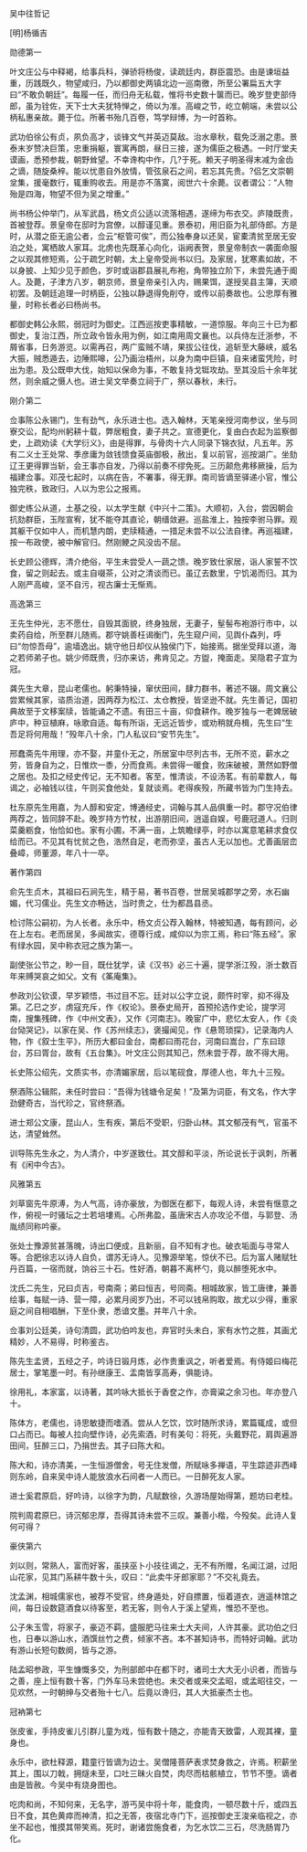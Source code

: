吴中往哲记  

[明]杨循吉  

勋德第一  

叶文庄公与中释褐，给事兵科，弹骄将杨俊，读疏廷内，群臣震恐。由是谏垣益重，历践既久，物望咸归，乃以都御史两镇北边一巡南徼，所至公署扁五大字曰“不敢负朝廷”。每履一任，而归舟无私载，惟将书史数十箧而已。晚岁登吏部侍郎，虽为铨佐，天下士大夫犹特惮之，倚以为准。高峻之节，屹立朝端，未尝以公柄私惠亲故。薨于位。所著书殆几百卷，笃学辩博，为一时首称。  

武功伯徐公有贞，夙负高才，谈锋文气并英迈莫敌。治水章秋，载免泛溺之患。景泰末岁赞决巨策，忠重捐躯，寰寓再朗，昼日三接，遂为儒臣之极遇。一时厅堂夫谟画，悉预参裁，朝野耸望。不幸谗构中作，几?于死。赖天子明圣得末减为金齿之谪，随旋桑梓。能以忧患自外放情，管弦泉石之间，若忘其先贵。?侣乞文崇朝坌集，援毫数行，辄重购收去。用是亦不落寞，阅世六十余薨。议者谓公：“人物殆是四海，物望不但为吴之增重。”  

尚书杨公仲举门，从军武昌，杨文贞公适以流落相遇，遂缔为布衣交。庐陵既贵，首被登荐。景皇帝在邸时为宫僚，以醇谨见重。景泰初，用旧臣为礼部侍郎。方是时，从潜之臣无逾公者，佥云“枢管可俟”，而公独奉身以还吴，宦橐清贫至居无安泊之处，寓栖故人家耳。北虏也先既革心向化，诣阙表贺，景皇帝制衣一袭面命服之以观其修短焉，公于疏乞时朝，太上皇帝受尚书以归。及家居，犹寒素如故，不以身披、上知少见于颜色，岁时或诣郡县展礼布袍，角带独立阶下，未尝先通于阍人。及薨，子津方八岁，朝京师，景皇帝亲引入内，赐果饵，遂授吴县主簿，天顺初罢。及朝廷追理一时柄臣，公独以静退得免削夺，或传以前奏故也。公忠厚有雅量，时称长者必曰杨尚书。  

都御史韩公永熙，弱冠时为御史。江西巡按吏事精敏，一道惊服。年向三十已为都御史，复治江西，所立政令皆永用为例，如江南用周文襄也。以兵侍左迁浙参，不屑省事，日务游览。以需再召，两广蛮贼不靖，果拔公往伐，追斩至大藤峡，威名大振，贼悉遁去，边陲熙嗥，公乃画治梧州，以身为南中巨镇，自来诸蛮凭险，时出为患。及公既申大伐，始知以保命为事，不敢复持戈铤攻劫。至其没后十余年犹然，则余威之慑人也。进士吴文举奏立祠于广，祭以春秋，未行。  

刚介第二  

佥事陈公永锡门，生有劲气，永乐进士也。选入翰林，天笔亲授河南参议，坐与同寮交讼，配均州躬耕十载，弊居粗食，妻子共之。宣德更化，复由白衣起为监察御史，上疏劝读《大学衍义》，由是得罪，与骨肉十六人同录下锦衣狱，凡五年。苏有二义士王处常、季彦庸为敛钱馈食英庙御极，赦出，复以前官，巡按湖广。坐劾辽王更得罪当斩，会王事亦自发，乃得以前奏不缪免死。三历颠危弗移厥操，后为福建佥事。邓茂七起时，以病在告，不署事，得无罪。南司皆谪至驿递小官，惟公独完秩，致政归，人以为忠公之报焉。  

御史练公从道，土基之役，以太学生献《中兴十二策》。大顺初，入台，尝因朝会抗劾群臣，玉陛宣宥，犹不能夺其直论，朝缙敛避。巡盐淮上，独按李驸马罪。观其躯干仅如中人，而机慧内朗，吏牍精通，一措足未尝不以公法自律。再巡福建，按一布政使，被中解官归。然刚鲠之风没齿不屈。  

长史顾公德辉，清介绝俗，平生未尝受人一蔬之馈。晚岁致仕家居，诣人家誓不饮食，留之则起去。或主自啜茶，公对之清谈而已。虽辽去数里，宁饥渴而归。其为人刚严高峻，坚不自污，视古廉士无惭焉。  

高逸第三  

王先生仲光，志不愿仕，自毁其面貌，终身独居，无妻子，髽髻布袍游行市中，以卖药自给，所至群儿随焉。郡守姚善枉谒衡门，先生窥户间，见舆仆森列，呼曰“勿惊吾母”，逾墙逸出。姚守他日却仪从独侯门下，始接焉。据坐受拜以道，海之若师弟子也。姚少师既贵，归亦来访，弗肯见之。方盥，掩面走。吴隐君子宜为冠。  

龚先生大章，昆山老儒也。躬秉特操，窜伏田间，肆力群书，著述不辍。周文襄公尝累候其家，谘质治道，因两荐为松江、太仓教授，皆坚逊不就。先生善记，国初典故至于文移案牍，皆能诵之不遗。有田三十亩，仰食耕作。晚岁独与一老婢居破庐中，种豆植麻，咏歌自适。每有所诣，无远近皆步，或劝稍就舟楫，先生曰“生吾足将何用哉！”殁年八十余，门人私议曰“安节先生”。  

邢蠢斋先牛用理，亦不娶，并童仆无之，所居室中尽列古书，无所不览，薪水之劳，皆身自为之，日惟炊一黍，分而食焉。未尝得一暖食，败床破被，萧然如野僧之居也。及扣之经史传记，无不知者。客至，惟清谈，不设汤茗。有前辈数人，每谒之，必袖钱以往，午则买食他处，复就谈焉。老得疾殁，所藏书皆为门生持去。  

杜东原先生用嘉，为人醇和安定，博通经史，词翰与其人品俱重一时。郡守况伯律两荐之，皆同辞不赴。晚岁持方竹杖，出游朋旧间，逍遥自娱，号鹿冠道人。归则菜羹粝食，怡恰如也。家有小圃，不满一亩，上筑瞻绿亭，时亦以寓意笔耕求食仅给而已。不见其有忧贫之色，浩然自足，老而弥坚，虽古人无以加也。尤善画层峦叠嶂，师董源，年八十一卒。  

著作第四  

俞先生贞木，其祖曰石涧先生，精于易，著书百卷，世居吴城郡学之旁，水石幽媚，代习儒业。先生文亦畅达，当时贵之，仕为都昌县丞。  

检讨陈公嗣初，为人长者。永乐中，杨文贞公荐入翰林，特被知遇，每有顾问，必在上左右。老而居吴，多闻故实，德尊行成，咸仰以为宗工焉，称曰“陈五经”。家有绿水园，吴中称衣冠之族为第一。  

副使张公节之，眇一目，既仕犹学，读《汉书》必三十遍，提学浙江殁，浙士数百年来赙哭哀之如父。文有《筿庵集》。  

参政刘公钦谟，早岁颖悟，书过目不忘。廷对以公字立说，颇忤时宰，抑不得及第。乙巳之岁，虏寇充斥，作《权论》。景泰史局开，首预抡选作史论，提学河南，搜集残碑，作《中州文表》，又作《河南志》。晚宦广中，悲忆太安人，作《炎台恸哭记》，以家在吴、作《苏州续志》，褒撮闻见，作《悬笥琐探》，记录海内人物，作《叙士生平》，所历大都曰金台，南都曰雨花台，河南曰嵩台，广东曰琼台，苏曰胥台，故有《五台集》。叶文庄公则其知己，然未尝于荐，故不得大用。  

长史陈公绍先，文质实书，亦清媚家居，后以笔砚食，厚德人也，年九十三殁。  

祭酒陈公辑熙，未任时尝曰：“吾得为钱塘令足矣！”及第为词臣，有文名，作大字劲健奇古，当代珍之，官终祭酒。  

进士郑公文康，昆山人，生有疾，第后不受职，归卧山林。其文郁茂有气，官虽不达，清望耸然。  

训导陈先生永之，为人清介，中岁遂致仕。其文醇和平淡，所论说长于讽刺，所著有《闲中今古》。  

风雅第五  

刘草窗先牛原溥，为人气高，诗亦豪放，为御医在都下，每观人诗，未尝有惬意之作，俯视一时骚坛之士若培塿焉。心所弗盈，虽唐宋古人亦攻沦不借，与郭登、汤胤绩同称吟豪。  

张处士豫源贫甚落魄，诗出口便成，且新丽，自不知有才也。破衣垢面与寻常人等。合肥徐志以诗人自负，谓苏无诗人。见豫源举笔，惊伏不已。后为富人赌赋牡丹百篇，一宿而就，饷谷三十石。性好酒，朝暮不离杯勺，竟以醉堕死水中。  

沈氏二先生，兄曰贞吉，号南斋；弟曰恒吉，号同斋。相城故家，皆工唐律，兼善绘事，每赋一诗、营一障，必累月阅岁乃出，不可以钱帛购取，故尤以少得，重家庭之间自相唱酬，下至仆隶，悉谙文墨。并年八十余。  

佥事刘公廷美，诗句清圆，武功伯吟友也，弃官时头未白，家有水竹之胜，其画尤精妙，人不易得，时称鉴古。  

陈先生孟贤，五经之子，吟诗日锻月炼，必作贵重讽之，听者爱焉。有侍姬曰梅花居士，掌笔墨一时。有孙继康王、盂南皆享高寿，俱能诗。  

徐用礼，本家富，以诗著，其吟咏大抵长于香奁之作，亦膏粱之余习也。年亦登八十。  

陈体方，老儒也，诗思敏捷而嗜酒。尝从人乞饮，饮时随所求诗，累篇辄成，或但口占而已。每被人拉向壁作诗，必先索酒，时有美句：将死，头戴野花，肩舆遍游田间，狂醉三口，乃捐世去。其子曰陈大和。  

陈大和，诗亦清美，一生恒游僧舍，号无住发僧，所赋咏多禅语，平生踪迹非西峰则东岭，自来吴中诗人能放浪水石间者一人而已。一日醉死友人家。  

进士奚君原启，好吟诗，以徐字为韵，凡赋数徐，久游场屋始得第，题坊曰老桂。  

院判周君原巳，诗沉郁忠厚，吾得其诗未尝不三叹。兼善小楷，今殁矣。此诗人复何可得？  

豪侠第六  

刘以则，常熟人，富而好客，虽挟巫卜小技往谒之，无不有所赠，名闻江湖，过阳山花家，见其门系耕牛数十头，叹曰：“此卖牛牙郎家耶？”不交礼竟去。  

沈孟渊，相城儒家也，被荐不受官，终身遁处，好自摽置，恒着道衣，逍遥林馆之间，每日设数筵酒食以待客至，若无客，则令人于溪上望焉，惟恐不至也。  

公子朱玉雪，将家子，豪迈不羁，盛服肥马往来士大夫间，人许其豪。武功伯之归也，日奉以游山水，酒馔丝竹之费，倾家不吝。本不甚知诗书，而特好词翰。武功有游山长短句数阕，皆与之游。  

陆孟昭参政，平生慷慨多交，为刑部郎中在都下时，诸司士大大无小识者，而皆与之善，座上恒有数十客，门外车马未尝绝也。未交者或来交孟昭，或孟昭往交，一见欢然，一时朝绅与交者殆十七八。后竟以谗归，其人大抵豪杰士也。  

冠衲第七  

张皮雀，手持皮雀儿引群儿童为戏，恒有数十随之，亦能青天致雷，人观其裸，童身也。  

永乐中，欲杜释源，籍童行皆谪为边士。吴僧隆菩萨表求焚身救之，许焉。积薪坐其上，围以刀戟，拥燧未至，口吐三昧火自焚，肉尽而枯骸植立，节节不堕。谪者由是皆赦。今吴中有烧身图也。  

吃肉和尚，不知何来，无名字，游丐吴中将十年，能食肉，一顿尽数十斤，或四五日不食，其色黄瘁而神清，扣之无答，夜宿北寺门下，巡按御史王浚亲临视之，亦坐不起也，惟摸其带笑焉。死时，谢诸尝施食者，为乞水饮二三石，尽洗肠胃乃化。  
